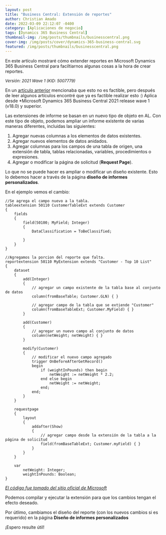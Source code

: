 ```yaml
---
layout: post
title: "Business Central: Extensión de reportes"
author: Christian Amado
date: 2022-03-09 22:12:07 -0400
category: [Aplicaciones de negocio]
tags: [Dynamics 365 Business Central]
thumbnail-img: /img/posts/thumbnails/businesscentral.png
cover-img: /img/posts/cover/dynamics-365-business-central.svg
featured: /img/posts/thumbnails/businesscentral.png
---
```


En este artículo mostraré cómo extender reportes en Microsoft Dynamics 365 Business Central para faciltiarnos algunas cosas a la hora de crear reportes.

<!--more-->
*<font size="2">Versión: 2021 Wave 1 (KID: 5007779)</font>*

En un [artículo anterior](https://cmas.dev/posts/2019-02-12-bc-dev-tips-crear-extension-de-reporte-con-visual-studio-code/) mencionaba que esto no es factible, pero después de leer algunos artículos encontré que ya es factible realizar esto :)  Aplica desde *Microsoft Dynamics 365 Business Central 2021 release wave 1 (v18.0) y superior.  

Las extensiones de informe se basan en un nuevo tipo de objeto en AL. Con este tipo de objeto, podemos ampliar un informe existente de varias maneras diferentes, incluidas las siguientes:

1. Agregar nuevas columnas a los elementos de datos existentes.
2. Agregar nuevos elementos de datos anidados.
3. Agregar columnas para los campos de una tabla de origen, una extensión de tabla, tablas relacionadas, variables, procedimientos o expresiones.
4. Agregar o modificar la página de solicitud (**Request Page**).

Lo que no se puede hacer es ampliar o modificar un diseño existente. Esto lo debemos hacer a través de la página **diseño de informes personalizados**.  

En el ejemplo vemos el cambio:
```
//Se agrega el campo nuevo a la tabla.
tableextension 50110 CustomerTableExt extends Customer
{
    fields
    {
        field(50100; MyField; Integer)
        {
            DataClassification = ToBeClassified;
            
        }
    }
}

//Agregamos la porcion del reporte que falta.
reportextension 50110 MyExtension extends "Customer - Top 10 List"
{
    dataset
    {
        add(Integer)
        {
            // agregar un campo existente de la tabla base al conjunto de datos
            column(fromBaseTable; Customer.GLN) { }

            // agregar campo de la tabla que se extiende "Customer"
            column(fromBaseTableExt; Customer.MyField) { }
        }

        add(Customer)
        {
            // agregar un nuevo campo al conjunto de datos
            column(netWeight; netWeight) { }
        }

        modify(Customer)
        {
            // modificar el nuevo campo agregado
            trigger OnBeforeAfterGetRecord()
            begin
                if (weightInPounds) then begin
                    netWeight := netWeight * 2.2;
                end else begin
                    netWeight := netWeight;
                end;
            end;
        }
    }

    requestpage
    {
        layout
        {
            addafter(Show)
            {
                // agregar campo desde la extensión de la tabla a la página de solicitud
                field(fromBaseTableExt; Customer.myField) { }
            }
        }
    }

    var
        netWeight: Integer;
        weightInPounds: Boolean;
}
```
*[El código fue tomado del sitio oficial de Microsoft](https://docs.microsoft.com/es-es/dynamics365/business-central/dev-itpro/developer/devenv-report-ext-object)*

Podemos compilar y ejecutar la extensión para que los cambios tengan el efecto deseado.  

Por útlimo, cambiamos el diseño del reporte (con los nuevos cambios si es requerido) en la página **Diseño de informes personalizados**  

¡Espero resulte útil!